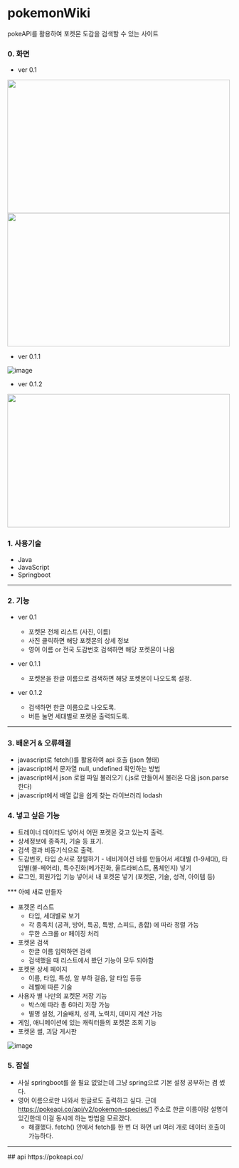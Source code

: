 # pokemonWiki
pokeAPI를 활용하여 포켓몬 도감을 검색할 수 있는 사이트

### 0. 화면

- ver 0.1
<img src="https://user-images.githubusercontent.com/99037697/232314311-9b2f09f9-3846-4a62-b731-13b5c0a9e1a4.png" width="500" height="300">

<img src="https://user-images.githubusercontent.com/99037697/232321292-89fa7bba-0abd-49ad-86a3-2d30671ee75d.png" width="500" height="300">

- ver 0.1.1

![image](https://user-images.githubusercontent.com/99037697/235226981-1873b1c2-9194-4cac-9f1d-53aaf695964b.png)

- ver 0.1.2

<img src="https://user-images.githubusercontent.com/99037697/236265871-f9f425ee-29e1-4ee4-b2d1-089eb05ec455.png" width="500" height="300">



### 1. 사용기술
- Java
- JavaScript
- Springboot

<hr>

### 2. 기능
- ver 0.1
    - 포켓몬 전체 리스트 (사진, 이름)
    - 사진 클릭하면 해당 포켓몬의 상세 정보
    - 영어 이름 or 전국 도감번호 검색하면 해당 포켓몬이 나옴

- ver 0.1.1
    - 포켓몬을 한글 이름으로 검색하면 해당 포켓몬이 나오도록 설정.
    
- ver 0.1.2
    - 검색하면 한글 이름으로 나오도록.
    - 버튼 눌면 세대별로 포켓몬 출력되도록.

<hr>

### 3. 배운거 & 오류해결
- javascript로 fetch()를 활용하여 api 호출 (json 형태)
- javascript에서 문자열 null, undefined 확인하는 방법
- javascript에서 json 로컬 파일 불러오기 (.js로 만들어서 불러온 다음 json.parse 한다)
- javascript에서 배열 값을 쉽게 찾는 라이브러리 lodash


### 4. 넣고 싶은 기능
- 트레이너 데이터도 넣어서 어떤 포켓몬 갖고 있는지 출력.
- 상세정보에 종족치, 기술 등 표기.
- 검색 결과 비동기식으로 출력.
- 도감번호, 타입 순서로 정렬하기
      - 네비게이션 바를 만들어서 세대별 (1-9세대), 타입별(불-페어리), 특수진화(메가진화, 울트라비스트, 폼체인지) 넣기
- 로그인, 회원가입 기능 넣어서 내 포켓몬 넣기 (포켓몬, 기술, 성격, 아이템 등)



*** 아예 새로 만들자
- 포켓몬 리스트
	- 타입, 세대별로 보기
	- 각 종족치 (공격, 방어, 특공, 특방, 스피드, 총합) 에 따라 정렬 가능
	- 무한 스크롤 or 페이징 처리
- 포켓몬 검색
	- 한글 이름 입력하면 검색
	- 검색했을 때 리스트에서 봤던 기능이 모두 되야함
- 포켓몬 상세 페이지
	- 이름, 타입, 특성, 알 부하 걸음, 알 타입 등등
	- 레벨에 따른 기술
- 사용자 별 나만의 포켓몬 저장 기능
	- 박스에 따라 총 6마리 저장 가능
	- 별명 설정, 기술배치, 성격, 노력치, 데미지 계산 가능
- 게임, 애니메이션에 있는 캐릭터들의 포켓몬 조회 기능
- 포켓몬 썰, 괴담 게시판


![image](https://github.com/Greyhan7/pokemonWiki/assets/99037697/c4787060-ead6-47f4-82c1-0cd09509d5af)



### 5. 잡설
- 사실 springboot를 쓸 필요 없었는데 그냥 spring으로 기본 설정 공부하는 겸 썼다.
- 영어 이름으로만 나와서 한글로도 출력하고 싶다. 근데 https://pokeapi.co/api/v2/pokemon-species/1 주소로 한글 이름이랑 설명이 있긴한데 이걸 동시에 하는 방법을 모르겠다.
    - 해결했다. fetch() 안에서 fetch를 한 번 더 하면 url 여러 개로 데이터 호출이 가능하다.

<hr>
## api
https://pokeapi.co/
